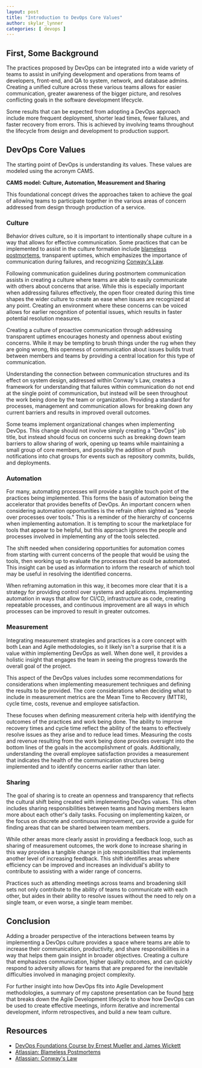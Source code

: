```yaml
---
layout: post
title: "Introduction to DevOps Core Values"
author: skylar_lynner
categories: [ devops ]
---
```


## First, Some Background

The practices proposed by DevOps can be integrated into a wide variety of teams to assist in
unifying development and operations from teams of developers, front-end, and QA to system,
network, and database admins. Creating a unified culture across these various teams allows
for easier communication, greater awareness of the bigger picture, and resolves conflicting
goals in the software development lifecycle.

Some results that can be expected from adopting a DevOps approach include more frequent
deployment, shorter lead times, fewer failures, and faster recovery from errors. This is
achieved by involving teams throughout the lifecycle from design and development to
production support.

## DevOps Core Values

The starting point of DevOps is understanding its values. These values are modeled using
the acronym CAMS.

**CAMS model: Culture, Automation, Measurement and Sharing**

This foundational concept drives the approaches taken to achieve the goal of allowing
teams to participate together in the various areas of concern addressed from design
through production of a service.

### Culture

Behavior drives culture, so it is important to intentionally shape culture in a way that
allows for effective communication. Some practices that can be implemented to assist in
the culture formation include
[blameless postmortems](https://www.atlassian.com/incident-management/postmortem/blameless),
transparent uptimes, which emphasizes the importance of communication during failures, and
recognizing [Conway's Law](https://www.atlassian.com/blog/teamwork/what-is-conways-law-acmi).

Following communication guidelines during postmortem communication assists in creating
a culture where teams are able to easily communicate with others about concerns that
arise. While this is especially important when addressing failures effectively, the
open floor created during this time shapes the wider culture to create an ease when
issues are recognized at any point. Creating an environment where these concerns can
be voiced allows for earlier recognition of potential issues, which results in faster
potential resolution measures.

Creating a culture of proactive communication through addressing transparent uptimes
encourages honesty and openness about existing concerns. While it may be tempting to
brush things under the rug when they are going wrong, this openness of communication
about issues builds trust between members and teams by providing a central location
for this type of communication.

Understanding the connection between communication structures and its effect on system
design, addressed within Conway's Law, creates a framework for understanding that
failures within communication do not end at the single point of communication, but
instead will be seen throughout the work being done by the team or organization.
Providing a standard for processes, management and communication allows for breaking
down any current barriers and results in improved overall outcomes.

Some teams implement organizational changes when implementing DevOps. This change
should not involve simply creating a "DevOps" job title, but instead should focus
on concerns such as breaking down team barriers to allow sharing of work, opening up
teams while maintaining a small group of core members, and possibly the addition of
push notifications into chat groups for events such as repository commits, builds,
and deployments.

### Automation

For many, automating processes will provide a tangible touch point of the practices being
implemented. This forms the basis of automation being the accelerator that provides
benefits of DevOps. An important concern when considering automation opportunities is the
refrain often sighted as "people over processes over tools." This is a reminder of the
hierarchy of concerns when implementing automation. It is tempting to scour the
marketplace for tools that appear to be helpful, but this approach ignores the people and
processes involved in implementing any of the tools selected.

The shift needed when considering opportunities for automation comes from starting
with current concerns of the people that would be using the tools, then working up to
evaluate the processes that could be automated. This insight can be used as information
to inform the research of which tool may be useful in resolving the identified concerns.

When reframing automation in this way, it becomes more clear that it is a strategy for
providing control over systems and applications. Implementing automation in ways that
allow for CI/CD, infrastructure as code, creating repeatable processes, and continuous
improvement are all ways in which processes can be improved to result in greater
outcomes.

### Measurement

Integrating measurement strategies and practices is a core concept with both Lean and
Agile methodologies, so it likely isn't a surprise that it is a value within implementing
DevOps as well. When done well, it provides a holistic insight that engages the team
in seeing the progress towards the overall goal of the project.

This aspect of the DevOps values includes some recommendations for considerations when
implementing measurement techniques and defining the results to be provided. The core
considerations when deciding what to include in measurement metrics are the Mean Time to
Recovery (MTTR), cycle time, costs, revenue and employee satisfaction.

These focuses when defining measurement criteria help with identifying the outcomes of
the practices and work being done. The ability to improve recovery times and cycle time
reflect the ability of the teams to effectively resolve issues as they arise and to
reduce lead times. Measuring the costs and revenue resulting from the work being done
provides oversight into the bottom lines of the goals in the accomplishment of goals.
Additionally, understanding the overall employee satisfaction provides a measurement
that indicates the health of the communication structures being implemented and to
identify concerns earlier rather than later.

### Sharing

The goal of sharing is to create an openness and transparency that reflects the cultural
shift being created with implementing DevOps values. This often includes sharing
responsibilities between teams and having members learn more about each other's daily
tasks. Focusing on implementing kaizen, or the focus on discrete and continuous improvement,
can provide a guide for finding areas that can be shared between team members.

While other areas more clearly assist in providing a feedback loop, such as sharing of
measurement outcomes, the work done to increase sharing in this way provides a tangible
change in job responsibilities that implements another level of increasing feedback. This
shift identifies areas where efficiency can be improved and increases an individual's ability
to contribute to assisting with a wider range of concerns.

Practices such as attending meetings across teams and broadening skill sets not only
contribute to the ability of teams to communicate with each other, but aides in their
ability to resolve issues without the need to rely on a single team, or even worse, a
single team member.

## Conclusion

Adding a broader perspective of the interactions between teams by implementing a DevOps
culture provides a space where teams are able to increase their communication, productivity,
and share responsibilities in a way that helps them gain insight in broader objectives.
Creating a culture that emphasizes communication, higher quality outcomes, and can quickly
respond to adversity allows for teams that are prepared for the inevitable difficulties
involved in managing project complexity.

For further insight into how DevOps fits into Agile Development methodologies, a summary
of my capstone presentation can be found
[here](https://oneexists.github.io/agile-and-devops/) that breaks down the Agile Development
lifecycle to show how DevOps can be used to create effective meetings, inform iterative and
incremental development, inform retrospectives, and build a new team culture.

## Resources

- [DevOps Foundations Course by Ernest Mueller and James Wickett](https://www.linkedin.com/learning/devops-foundations/development-and-operations-2?autoplay=true&contextUrn=urn%3Ali%3AlyndaLearningPath%3A5a724ea6498e02ebfd8de952&u=58636153)
- [Atlassian: Blameless Postmortems](https://www.atlassian.com/incident-management/postmortem/blameless)
- [Atlassian: Conway's Law](https://www.atlassian.com/blog/teamwork/what-is-conways-law-acmi)
